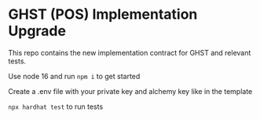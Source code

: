 # GHST (POS) Implementation Upgrade

This repo contains the new implementation contract for GHST and relevant tests.

Use node 16 and run `npm i` to get started

Create a .env file with your private key and alchemy key like in the template

`npx hardhat test` to run tests